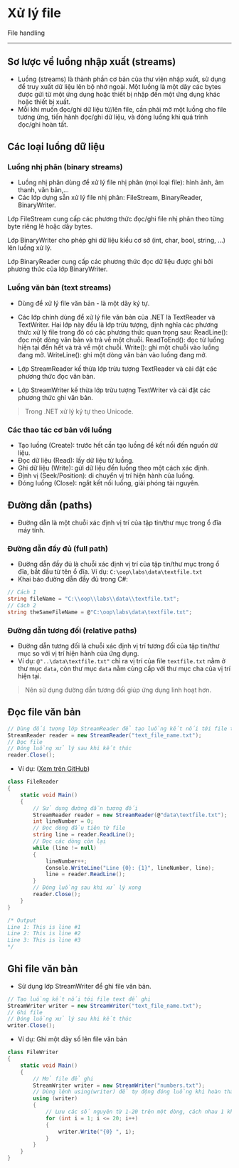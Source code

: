 # Xử lý file

File handling

---

## Sơ lược về luồng nhập xuất (streams)

- Luồng (streams) là thành phần cơ bản của thư viện nhập xuất, sử dụng để truy xuất dữ liệu lên bộ nhớ ngoài.
Một luồng là một dãy các bytes được gửi từ một ứng dụng hoặc thiết bị nhập đến một ứng dụng khác hoặc thiết bị xuất.
- Mỗi khi muốn đọc/ghi dữ liệu từ/lên file, cần phải mở một luồng cho file tương ứng, tiến hành đọc/ghi dữ liệu, và đóng luồng khi quá trình đọc/ghi hoàn tất.

## Các loại luồng dữ liệu

### Luồng nhị phân (binary streams)

- Luồng nhị phân dùng để xử lý file nhị phân (mọi loại file): hình ảnh, âm thanh, văn bản,...
- Các lớp dựng sẵn xử lý file nhị phân: FileStream, BinaryReader, BinaryWriter.

Lớp FileStream cung cấp các phương thức đọc/ghi file nhị phân theo từng byte riêng lẻ hoặc dãy bytes.

Lớp BinaryWriter cho phép ghi dữ liệu kiểu cơ sở (int, char, bool, string, ...) lên luồng xử lý.

Lớp BinaryReader cung cấp các phương thức đọc dữ liệu được ghi bởi phương thức của lớp BinaryWriter.

### Luồng văn bản (text streams)

- Dùng để xử lý file văn bản - là một dãy ký tự.
- Các lớp chính dùng để xử lý file văn bản của .NET là TextReader và TextWriter. Hai lớp này đều là lớp trừu tượng, định nghĩa các phương thức xử lý file trong đó có các phương thức quan trọng sau:
    ReadLine(): đọc một dòng văn bản và trả về một chuỗi.
    ReadToEnd(): đọc từ luồng hiện tại đến hết và trả về một chuỗi.
    Write(): ghi một chuỗi vào luồng đang mở.
    WriteLine(): ghi một dòng văn bản vào luồng đang mở.

- Lớp StreamReader kế thừa lớp trừu tượng TextReader và cài đặt các phương thức đọc văn bản.
- Lớp StreamWriter kế thừa lớp trừu tượng TextWriter và cài đặt các phương thức ghi văn bản.

> Trong .NET xử lý ký tự theo Unicode.

### Các thao tác cơ bản với luồng

- Tạo luồng (Create): trước hết cần tạo luồng để kết nối đến nguồn dữ liệu.
- Đọc dữ liệu (Read): lấy dữ liệu từ luồng.
- Ghi dữ liệu (Write): gửi dữ liệu đến luồng theo một cách xác định.
- Định vị (Seek/Position): di chuyển vị trí hiện hành của luồng.
- Đóng luồng (Close): ngắt kết nối luồng, giải phóng tài nguyên.

## Đường dẫn (paths)

- Đường dẫn là một chuỗi xác định vị trí của tập tin/thư mục trong ổ đĩa máy tính.
### Đường dẫn đầy đủ (full path)

- Đường dẫn đầy đủ là chuỗi xác định vị trí của tập tin/thư mục trong ổ đĩa, bắt đầu từ tên ổ đĩa. Ví dụ: `C:\oop\labs\data\textfile.txt`
- Khai báo đường dẫn đầy đủ trong C#:

```c#
// Cách 1
string fileName = "C:\\oop\\labs\\data\\textfile.txt";
// Cách 2
string theSameFileName = @"C:\oop\labs\data\textfile.txt";
```

### Đường dẫn tương đối (relative paths)

- Đường dẫn tương đối là chuỗi xác định vị trí tương đối của tập tin/thư mục so với vị trí hiện hành của ứng dụng.
- Ví dụ: `@"..\data\textfile.txt"` chỉ ra vị trí của file `textfile.txt` nằm ở thư mục `data`, còn thư mục `data` nằm cùng cấp với thư mục cha của vị trí hiện tại.

> Nên sử dụng đường dẫn tương đối giúp ứng dụng linh hoạt hơn.

## Đọc file văn bản

```c#
// Dùng đối tượng lớp StreamReader để tạo luồng kết nối tới file text
StreamReader reader = new StreamReader("text_file_name.txt");
// Đọc file
// Đóng luồng xử lý sau khi kết thúc
reader.Close();
```

- Ví dụ: ([Xem trên GitHub](#))

```c#
class FileReader
{
    static void Main()
    {
        // Sử dụng đường dẫn tương đối
        StreamReader reader = new StreamReader(@"data\textfile.txt");  
        int lineNumber = 0;
        // Đọc dòng đầu tiên từ file
        string line = reader.ReadLine();
        // Đọc các dòng còn lại
        while (line != null)
        {
            lineNumber++;
            Console.WriteLine("Line {0}: {1}", lineNumber, line);
            line = reader.ReadLine();
        }
        // Đóng luồng sau khi xử lý xong
        reader.Close();
    }
}

/* Output
Line 1: This is line #1
Line 2: This is line #2
Line 3: This is line #3
*/
```
## Ghi file văn bản

- Sử dụng lớp StreamWriter để ghi file văn bản.

```c#
// Tạo luồng kết nối tới file text để ghi
StreamWriter writer = new StreamWriter("text_file_name.txt");
// Ghi file
// Đóng luồng xử lý sau khi kết thúc
writer.Close();
```

- Ví dụ: Ghi một dãy số lên file văn bản

```c#
class FileWriter
{
    static void Main()
    {
        // Mở file để ghi
        StreamWriter writer = new StreamWriter("numbers.txt");
        // Dùng lệnh using(writer) để tự động đóng luồng khi hoàn thành
        using (writer)
        {
            // Lưu các số nguyên từ 1-20 trên một dòng, cách nhau 1 khoảng trắng
            for (int i = 1; i <= 20; i++)
            {
                writer.Write("{0} ", i);
            }
        }
    }
}
```
